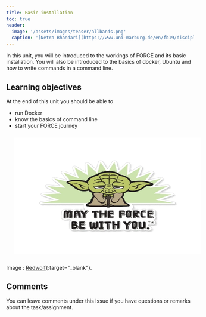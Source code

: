 ```yaml
---
title: Basic installation
toc: true
header:
  image: '/assets/images/teaser/allbands.png'
  caption: '[Netra Bhandari](https://www.uni-marburg.de/en/fb19/disciplines/physisch/environmentalinformatics){:target="_blank"}'
---
```


In this unit, you will be introduced to the workings of FORCE and its basic installation. You will also be introduced to the basics of docker, Ubuntu and how to write commands in a command line.
<!--more-->

## Learning objectives
At the end of this unit you should be able to
* run Docker
* know the basics of command line
* start your FORCE journey

<img src="may-the-force-be-with-you-sticker.jpeg" width="570" height="313" align="centre" vspace="10" hspace="20">

Image : [Redwolf](https://images.app.goo.gl/6qj4SpyMWo8ukU9S8){:target="_blank"}.

## Comments

You can leave comments under this Issue if you have questions or remarks about the task/assignment. 

<script src="https://utteranc.es/client.js"
        repo="GeoMOER/FORCE"
        issue-term="moer-mpg-FORCE-00-Basic_Installation"
        theme="github-light"
        crossorigin="anonymous"
        async>
</script>
